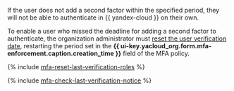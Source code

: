 If the user does not add a second factor within the specified period, they will not be able to authenticate in {{ yandex-cloud }} on their own.

To enable a user who missed the deadline for adding a second factor to authenticate, the organization administrator must [reset the user verification date](../../organization/operations/mfa/manage-verification.md#reset-verification-date), restarting the period set in the **{{ ui-key.yacloud_org.form.mfa-enforcement.caption.creation_time }}** field of the MFA policy.

{% include [mfa-reset-last-verification-roles](./mfa-reset-last-verification-roles.md) %}

{% include [mfa-check-last-verification-notice](./mfa-check-last-verification-notice.md) %}
